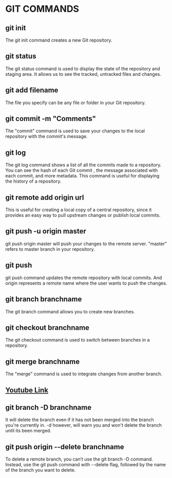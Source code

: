 # GIT COMMANDS
## git init 
The git init command creates a new Git repository.

## git status
The git status command is used to display the state of the repository and staging area. It allows us to see the tracked, untracked files and changes. 

## git add filename
The file you specify can be any file or folder in your Git repository. 

## git commit -m "Comments"
The "commit" command is used to save your changes to the local repository with the commit's message.

## git log
The git log command shows a list of all the commits made to a repository. You can see the hash of each Git commit , the message associated with each commit, and more metadata. This command is useful for displaying the history of a repository.

## git remote add origin **url**
This is useful for creating a local copy of a central repository, since it provides an easy way to pull upstream changes or publish local commits.

## git push -u origin master
git push origin master will push your changes to the remote server. "master" refers to master branch in your repository.

## git push
git push command updates the remote repository with local commits. And origin represents a remote name where the user wants to push the changes.

## git branch branchname
The git branch command allows you to create new branches.

## git checkout branchname
The git checkout command is used to switch between branches in a repository.

## git merge branchname
The "merge" command is used to integrate changes from another branch.

## [Youtube Link](https://youtu.be/sa0OJ0xctAg)

## git branch -D branchname
It will delete the branch even if it has not been merged into the branch you're currently in. -d however, will warn you and won't delete the branch until its been merged.

## git push origin --delete branchname
To delete a remote branch, you can’t use the git branch -D command. Instead, use the git push command with --delete flag, followed by the name of the branch you want to delete.




  

